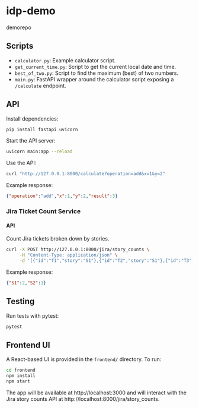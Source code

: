 # idp-demo
demorepo

## Scripts

- `calculator.py`: Example calculator script.
- `get_current_time.py`: Script to get the current local date and time.
- `best_of_two.py`: Script to find the maximum (best) of two numbers.
- `main.py`: FastAPI wrapper around the calculator script exposing a `/calculate` endpoint.

## API

Install dependencies:

```bash
pip install fastapi uvicorn
```

Start the API server:

```bash
uvicorn main:app --reload
```

Use the API:

```bash
curl "http://127.0.0.1:8000/calculate?operation=add&x=1&y=2"
```

Example response:

```json
{"operation":"add","x":1,"y":2,"result":3}
```

### Jira Ticket Count Service

#### API

Count Jira tickets broken down by stories.

```bash
curl -X POST http://127.0.0.1:8000/jira/story_counts \
     -H "Content-Type: application/json" \
     -d '[{"id":"T1","story":"S1"},{"id":"T2","story":"S1"},{"id":"T3","story":"S2"}]'
```

Example response:

```json
{"S1":2,"S2":1}
```

## Testing

Run tests with pytest:

```bash
pytest
```

## Frontend UI

A React-based UI is provided in the `frontend/` directory. To run:

```bash
cd frontend
npm install
npm start
```

The app will be available at http://localhost:3000 and will interact with the Jira story counts API at http://localhost:8000/jira/story_counts.
